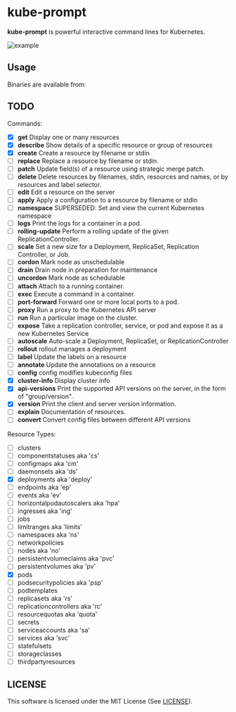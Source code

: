 # kube-prompt

**kube-prompt** is powerful interactive command lines for Kubernetes.

![example](./_resources/kube-prompt.gif)

## Usage

Binaries are available from:

## TODO

Commands:

* [x] **get**            Display one or many resources
* [x] **describe**       Show details of a specific resource or group of resources
* [x] **create**         Create a resource by filename or stdin
* [ ] **replace**        Replace a resource by filename or stdin.
* [ ] **patch**          Update field(s) of a resource using strategic merge patch.
* [ ] **delete**         Delete resources by filenames, stdin, resources and names, or by resources and label selector.
* [ ] **edit**           Edit a resource on the server
* [ ] **apply**          Apply a configuration to a resource by filename or stdin
* [ ] **namespace**      SUPERSEDED: Set and view the current Kubernetes namespace
* [ ] **logs**           Print the logs for a container in a pod.
* [ ] **rolling-update** Perform a rolling update of the given ReplicationController.
* [ ] **scale**          Set a new size for a Deployment, ReplicaSet, Replication Controller, or Job.
* [ ] **cordon**         Mark node as unschedulable
* [ ] **drain**          Drain node in preparation for maintenance
* [ ] **uncordon**       Mark node as schedulable
* [ ] **attach**         Attach to a running container.
* [ ] **exec**           Execute a command in a container.
* [ ] **port-forward**   Forward one or more local ports to a pod.
* [ ] **proxy**          Run a proxy to the Kubernetes API server
* [ ] **run**            Run a particular image on the cluster.
* [ ] **expose**         Take a replication controller, service, or pod and expose it as a new Kubernetes Service
* [ ] **autoscale**      Auto-scale a Deployment, ReplicaSet, or ReplicationController
* [ ] **rollout**        rollout manages a deployment
* [ ] **label**          Update the labels on a resource
* [ ] **annotate**       Update the annotations on a resource
* [ ] **config**         config modifies kubeconfig files
* [x] **cluster-info**   Display cluster info
* [x] **api-versions**   Print the supported API versions on the server, in the form of "group/version".
* [x] **version**        Print the client and server version information.
* [ ] **explain**        Documentation of resources.
* [ ] **convert**        Convert config files between different API versions

Resource Types:
* [ ] clusters
* [ ] componentstatuses aka 'cs'
* [ ] configmaps aka 'cm'
* [ ] daemonsets aka 'ds'
* [x] deployments aka 'deploy'
* [ ] endpoints aka 'ep'
* [ ] events aka 'ev'
* [ ] horizontalpodautoscalers aka 'hpa'
* [ ] ingresses aka 'ing'
* [ ] jobs
* [ ] limitranges aka 'limits'
* [ ] namespaces aka 'ns'
* [ ] networkpolicies
* [ ] nodes aka 'no'
* [ ] persistentvolumeclaims aka 'pvc'
* [ ] persistentvolumes aka 'pv'
* [x] pods
* [ ] podsecuritypolicies aka 'psp'
* [ ] podtemplates
* [ ] replicasets aka 'rs'
* [ ] replicationcontrollers aka 'rc'
* [ ] resourcequotas aka 'quota'
* [ ] secrets
* [ ] serviceaccounts aka 'sa'
* [ ] services aka 'svc'
* [ ] statefulsets
* [ ] storageclasses
* [ ] thirdpartyresources

## LICENSE

This software is licensed under the MIT License (See [LICENSE](./LICENSE)).
